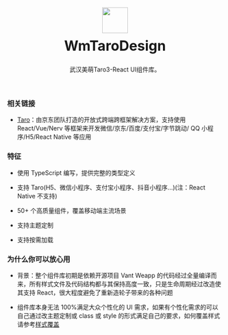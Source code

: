 <div class="card">
  <div class="intro" style="text-align: center; padding: 20px;">
    <img style="height: 60px; box-shadow: none;" src="https://loclink-1259720482.cos.ap-beijing.myqcloud.com/image/logo.png"/>
    <h2 style="margin: 0; font-size: 32px; line-height: 60px;">WmTaroDesign</h2>
    <p>武汉美萌Taro3-React UI组件库。</p>
  </div>
</div>

### 相关链接

- [Taro](https://github.com/NervJS/taro)：由京东团队打造的开放式跨端跨框架解决方案，支持使用 React/Vue/Nerv 等框架来开发微信/京东/百度/支付宝/字节跳动/ QQ 小程序/H5/React Native 等应用

### 特征

- 使用 TypeScript 编写，提供完整的类型定义

- 支持 Taro(H5、微信小程序、支付宝小程序、抖音小程序...)(注：React Native 不支持)

- 50+ 个高质量组件，覆盖移动端主流场景

- 支持主题定制

- 支持按需加载

### 为什么你可以放心用

- 背景：整个组件库初期是依赖开源项目 Vant Weapp 的代码经过全量编译而来，所有样式文件及代码结构都与其保持高度一致，只是生命周期经过改造使其支持 React，很大程度避免了重新造轮子带来的各种问题

- 组件库本身无法 100%满足大众个性化的 UI 需求，如果有个性化需求的可以自己通过改主题定制或 class 或 style 的形式满足自己的要求，如何覆盖样式请参考[样式覆盖](#/custom-style)

